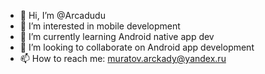 - 👋 Hi, I’m @Arcadudu
- 👀 I’m interested in mobile development
- 🌱 I’m currently learning Android native app dev  
- 💞️ I’m looking to collaborate on Android app development
- 📫 How to reach me: muratov.arckady@yandex.ru

<!---
Arcadudu/Arcadudu is a ✨ special ✨ repository because its `README.md` (this file) appears on your GitHub profile.
You can click the Preview link to take a look at your changes.
--->
